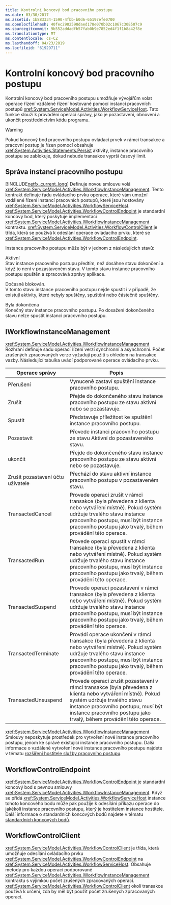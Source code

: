 ```yaml
---
title: Kontrolní koncový bod pracovního postupu
ms.date: 03/30/2017
ms.assetid: 1b883334-1590-4fbb-b0d6-65197efe0700
ms.openlocfilehash: 40fec2902598daed178e070b02c1067c308507c9
ms.sourcegitcommit: 9b552addadfb57fab0b9e7852ed4f1f1b8a42f8e
ms.translationtype: MT
ms.contentlocale: cs-CZ
ms.lasthandoff: 04/23/2019
ms.locfileid: "61929711"
---
```

# <a name="workflow-control-endpoint"></a>Kontrolní koncový bod pracovního postupu
Kontrolní koncový bod pracovního postupu umožňuje vývojářům volat operace řízení vzdálené řízení hostované pomocí instancí pracovních postupů <xref:System.ServiceModel.Activities.WorkflowServiceHost>. Tato funkce slouží k provádění operací správy, jako je pozastavení, obnovení a ukončit prostřednictvím kódu programu.  
  
> [!WARNING]
>  Pokud koncový bod pracovního postupu ovládací prvek v rámci transakce a pracovní postup je řízen pomocí obsahuje <xref:System.Activities.Statements.Persist> aktivity, instance pracovního postupu se zablokuje, dokud nebude transakce vyprší časový limit.  
  
## <a name="workflow-instance-management"></a>Správa instancí pracovního postupu  
 [!INCLUDE[netfx_current_long](../../../../includes/netfx-current-long-md.md)] Definuje novou smlouvu volá <xref:System.ServiceModel.Activities.IWorkflowInstanceManagement>. Tento kontrakt definuje řadu ovládacího prvku operace, které vám umožní vzdálené řízení instancí pracovních postupů, které jsou hostovány <xref:System.ServiceModel.Activities.WorkflowServiceHost>. <xref:System.ServiceModel.Activities.WorkflowControlEndpoint> je standardní koncový bod, který poskytuje implementaci <xref:System.ServiceModel.Activities.IWorkflowInstanceManagement> kontraktu. <xref:System.ServiceModel.Activities.WorkflowControlClient> je třída, která se používá k odeslání operace ovládacího prvku, které se <xref:System.ServiceModel.Activities.WorkflowControlEndpoint>.  
  
 Instance pracovního postupu může být v jednom z následujících stavů:  
  
 Aktivní  
 Stav instance pracovního postupu předtím, než dosáhne stavu dokončení a když to není v pozastaveném stavu. V tomto stavu instance pracovního postupu spuštěn a zpracovává zprávy aplikace.  
  
 Dočasně blokován.  
 V tomto stavu instance pracovního postupu nejde spustit i v případě, že existují aktivity, které nebyly spuštěny, spuštění nebo částečně spuštěny.  
  
 Byla dokončena  
 Konečný stav instance pracovního postupu. Po dosažení dokončeného stavu nelze spustit instanci pracovního postupu.  
  
## <a name="iworkflowinstancemanagement"></a>IWorkflowInstanceManagement  
 <xref:System.ServiceModel.Activities.IWorkflowInstanceManagement> Rozhraní definuje sadu operací řízení verzí synchronní a asynchronní. Počet zrušených zpracovaných verze vyžadují použití s ohledem na transakce vazby. Následující tabulka uvádí podporované operace ovládacího prvku.  
  
|Operace správy|Popis|  
|-----------------------|-----------------|  
|Přerušení|Vynuceně zastaví spuštění instance pracovního postupu.|  
|Zrušit|Přejde do dokončeného stavu instance pracovního postupu ze stavu aktivní nebo se pozastavuje.|  
|Spustit|Představuje příležitost ke spuštění instance pracovního postupu.|  
|Pozastavit|Převede instanci pracovního postupu ze stavu Aktivní do pozastaveného stavu.|  
|ukončit|Přejde do dokončeného stavu instance pracovního postupu ze stavu aktivní nebo se pozastavuje.|  
|Zrušit pozastavení účtu uživatele|Přechází do stavu aktivní instance pracovního postupu v pozastaveném stavu.|  
|TransactedCancel|Provede operaci zrušit v rámci transakce (byla převedena z klienta nebo vytváření místně). Pokud systém udržuje trvalého stavu instance pracovního postupu, musí být instance pracovního postupu jako trvalý, během provádění této operace.|  
|TransactedRun|Provede operaci spustit v rámci transakce (byla převedena z klienta nebo vytváření místně). Pokud systém udržuje trvalého stavu instance pracovního postupu, musí být instance pracovního postupu jako trvalý, během provádění této operace.|  
|TransactedSuspend|Provede operaci pozastavení v rámci transakce (byla převedena z klienta nebo vytváření místně). Pokud systém udržuje trvalého stavu instance pracovního postupu, musí být instance pracovního postupu jako trvalý, během provádění této operace.|  
|TransactedTerminate|Provádí operace ukončení v rámci transakce (byla převedena z klienta nebo vytváření místně). Pokud systém udržuje trvalého stavu instance pracovního postupu, musí být instance pracovního postupu jako trvalý, během provádění této operace.|  
|TransactedUnsuspend|Provede operaci zrušit pozastavení v rámci transakce (byla převedena z klienta nebo vytváření místně). Pokud systém udržuje trvalého stavu instance pracovního postupu, musí být instance pracovního postupu jako trvalý, během provádění této operace.|  
  
 <xref:System.ServiceModel.Activities.IWorkflowInstanceManagement> Smlouvy neposkytuje prostředek pro vytvoření nové instance pracovního postupu, jenom ke správě existující instance pracovního postupu. Další informace o vzdálené vytvoření nové instance pracovního postupu najdete v tématu [rozšíření hostitele služby pracovního postupu](../../../../docs/framework/wcf/feature-details/workflow-service-host-extensibility.md).  
  
## <a name="workflowcontrolendpoint"></a>WorkflowControlEndpoint  
 <xref:System.ServiceModel.Activities.WorkflowControlEndpoint> je standardní koncový bod s pevnou smlouvy <xref:System.ServiceModel.Activities.IWorkflowInstanceManagement>. Když se přidá <xref:System.ServiceModel.Activities.WorkflowServiceHost> instance tohoto koncového bodu může pak použije k odesílání příkazu operace do jakékoli instance pracovního postupu, který je hostitelem instance hostitele. Další informace o standardních koncových bodů najdete v tématu [standardních koncových bodů](../../../../docs/framework/wcf/feature-details/standard-endpoints.md).  
  
## <a name="workflowcontrolclient"></a>WorkflowControlClient  
 <xref:System.ServiceModel.Activities.WorkflowControlClient> je třída, která umožňuje odesílání ovládacího prvku <xref:System.ServiceModel.Activities.WorkflowControlEndpoint> na <xref:System.ServiceModel.Activities.WorkflowServiceHost>. Obsahuje metody pro každou operací podporované <xref:System.ServiceModel.Activities.IWorkflowInstanceManagement> kontraktu s výjimkou počet zrušených zpracovaných operací. <xref:System.ServiceModel.Activities.WorkflowControlClient> okolí transakce používá k určení, zda by měl být použit počet zrušených zpracovaných operací.
